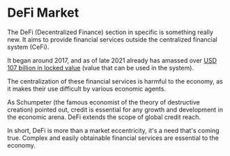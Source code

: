 # DeFi Market

The DeFi (Decentralized Finance) section in specific is something really new. It aims to provide financial services outside the centralized financial system (CeFi).

It began around 2017, and as of late 2021 already has amassed over [USD 107 billion in locked value](https://www.defipulse.com) (value that can be used in the system).

The centralization of these financial services is harmful to the economy, as it makes their use difficult by various economic agents.&#x20;

As Schumpeter (the famous economist of the theory of destructive creation) pointed out, credit is essential for any growth and development in the economic arena.  DeFi extends the scope of global credit reach.

In short, DeFi is more than a market eccentricity, it's a need that's coming true. Complex and easily obtainable financial services are essential to the economy.
